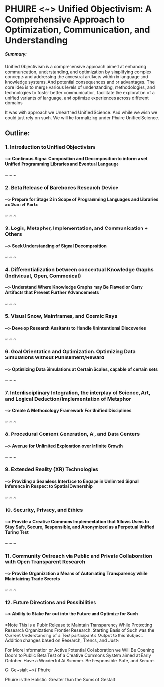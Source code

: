 # PHUIRE <~> Unified Objectivism: A Comprehensive Approach to Optimization, Communication, and Understanding

##### Summary:
Unified Objectivism is a comprehensive approach aimed at enhancing communication, understanding, and optimization by simplifying complex concepts and addressing the ancestral artifacts within in language and knowledge systems. And potential consequences and or advantages. The core idea is to merge various levels of understanding, methodologies, and technologies to foster better communication, facilitate the exploration of a unified variants of language, and optimize experiences across different domains.

It was with approach we Unearthed Unified Science. And while we wish we could just rely on such. We will be formalizing under Phuire Unified Science.

## Outline:

### 1. Introduction to Unified Objectivism
#### ~> Continous Signal Composition and Decomposition to inform a set Unified Programming Libraries and Eventual Langauge 
~ ~ ~
### 2. Beta Release of Barebones Research Device
#### ~> Prepare for Stage 2 in Scope of Programming Languages and Libraries as Sum of Parts
~ ~ ~
### 3. Logic, Metaphor, Implementation, and Communication + Others
#### ~> Seek Understanding of Signal Decomposition
~ ~ ~
### 4. Differentialization between conceptual Knowledge Graphs (Individual, Open, Commerical)
#### ~> Understand Where Knowledge Graphs may Be Flawed or Carry Artifacts that Prevent Further Advancements
~ ~ ~
### 5. Visual Snow, Mainframes, and Cosmic Rays
#### ~> Develop Research Assitants to Handle Unintentional Discoveries
~ ~ ~
### 6. Goal Orientation and Optimization. Optimizing Data Simulations without Punishment/Reward
#### ~> Optimizing Data Simulations at Certain Scales, capable of certain sets
~ ~ ~
### 7. Interdisciplinary Integration, the interplay of Science, Art, and Logical Deduction/Implementation of Metaphor
#### ~> Create A Methodology Framework For Unified Disciplines
~ ~ ~
### 8. Procedural Content Generation, AI, and Data Centers
#### ~> Avenue for Unlimited Exploration over Infinite Growth
~ ~ ~
### 9. Extended Reality (XR) Technologies
#### ~> Providing a Seamless Interface to Engage in Unlimited Signal Inference in Respect to Spatial Ownership
~ ~ ~
### 10. Security, Privacy, and Ethics
#### ~> Provide a Creative Commons Implementation that Allows Users to Stay Safe, Secure, Responsible, and Anonymized as a Perpetual Unified Turing Test
~ ~ ~
### 11. Community Outreach via Public and Private Collaboration with Open Transparent Research
#### ~> Provide Organization a Means of Automating Transparency while Maintaining Trade Secrets
~ ~ ~
### 12. Future Directions and Possibilities
#### ~> Ability to Stake Far out into the Future and Optimize for Such

*Note This is a Pubic Release to Maintain Transparency While Protecting Research Organizations Frontier Research. Starting Basis of Such was the Current Understanding of a Test participant's Output to this Subject. Addition changes based on Research, Trends, and Just~

For More Information or Active Potential Collaboration we Will Be Opening Doors to Public Beta Test of a Creative Commons System aimed at Early October. Have a Wonderful Ai Summer. Be Responsible, Safe, and Secure.

G: Ge~stalt ~>{ Phuire

Phuire is the Holistic, Greater than the Sums of Gestalt
